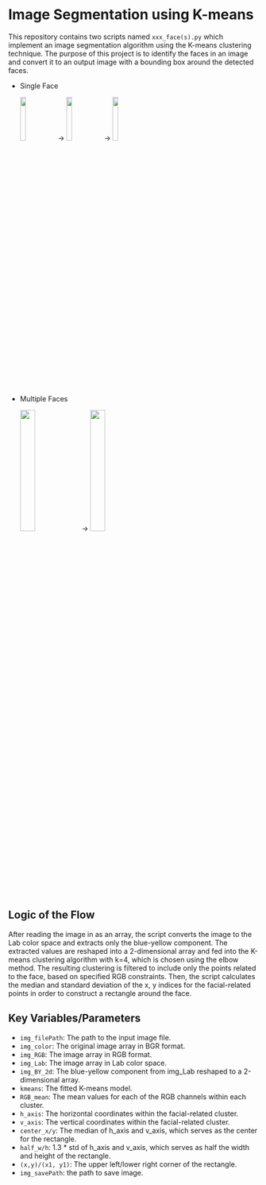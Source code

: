 # Image Segmentation using K-means

This repository contains two scripts named `xxx_face(s).py` which implement an image segmentation algorithm using the K-means clustering technique. The purpose of this project is to identify the faces in an image and convert it to an output image with a bounding box around the detected faces.

  - Single Face
    <p>
      <img src="https://user-images.githubusercontent.com/114009025/230433223-5abbd60c-0b3c-48e2-835e-c253a499179e.jpg" width="15%" height="15%"/>
        &rarr;
      <img src="https://user-images.githubusercontent.com/114009025/230434864-bfd5d378-615b-4fff-b1c6-e3b2c43ad7eb.jpg" width="15%" height="15%"/> 
        &rarr;
      <img src="https://user-images.githubusercontent.com/114009025/230434902-ac042a92-89c6-4986-9e89-ccf3d53678ab.jpg" width="15%" height="15%"/>
    </p>

  - Multiple Faces
    <p>
      <img src="https://user-images.githubusercontent.com/114009025/230434969-297d5bb3-c531-4ac4-8b86-c936ddfcc95c.jpg" width="25%" height="25%"/>
        &rarr;
      <img src="https://user-images.githubusercontent.com/114009025/230435017-7da2db2c-d2b6-44b4-a258-ec3387d849e4.jpg" width="25%" height="25%"/>
    </p>

## Logic of the Flow

After reading the image in as an array, the script converts the image to the Lab color space and extracts only the blue-yellow component. The extracted values are reshaped into a 2-dimensional array and fed into the K-means clustering algorithm with k=4, which is chosen using the elbow method. The resulting clustering is filtered to include only the points related to the face, based on specified RGB constraints. Then, the script calculates the median and standard deviation of the x, y indices for the facial-related points in order to construct a rectangle around the face.

## Key Variables/Parameters

- `img_filePath`: The path to the input image file.
- `img_color`: The original image array in BGR format.
- `img_RGB`: The image array in RGB format.
- `img_Lab`: The image array in Lab color space.
- `img_BY_2d`: The blue-yellow component from img_Lab reshaped to a 2-dimensional array.
- `kmeans`: The fitted K-means model.
- `RGB_mean`: The mean values for each of the RGB channels within each cluster.
- `h_axis`: The horizontal coordinates within the facial-related cluster.
- `v_axis`: The vertical coordinates within the facial-related cluster.
- `center_x/y`: The median of h_axis and v_axis, which serves as the center for the rectangle.
- `half_w/h`: 1.3 * std of h_axis and v_axis, which serves as half the width and height of the rectangle.
- `(x,y)/(x1, y1)`: The upper left/lower right corner of the rectangle.
- `img_savePath`: the path to save image.
